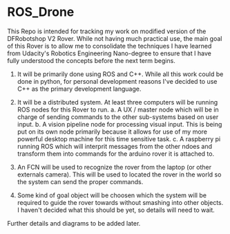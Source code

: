 # ROS_Drone
This Repo is intended for tracking my work on modified version of the DFRobotshop V2 Rover.  While not having much practical
use, the main goal of this Rover is to allow me to consolidate the techniques I have learned from Udacity's Robotics Engineering
Nano-degree to ensure that I have fully understood the concepts before the next term begins.

1. It will be primarily done using ROS and C++.  While all this work could be done in python, for personal development reasons
I've decided to use C++ as the primary development language.  

2. It will be a distributed system.  At least three computers will be running ROS nodes for this Rover to run.
  a. A UX / master node which will be in charge of sending commands to the other sub-systems based on user input.
  b. A vision pipeline node for processing visual input.  This is being put on its own node primarily because it allows
  for use of my more powerful desktop machine for this time sensitive task.
  c. A raspberry pi running ROS which will interprit messages from the other ndoes and transform them into commands for the
  arduino rover it is attached to.

3. An FCN will be used to recognize the rover from the laptop (or other externals camera).  This will be used to located
the rover in the world so the system can send the proper commands.

4. Some kind of goal object will be choosen which the system will be required to guide the rover towards without smashing
into other objects.  I haven't decided what this should be yet, so details will need to wait.

Further details and diagrams to be added later.
